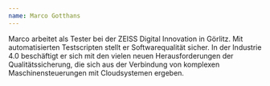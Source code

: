 ```yaml
---
name: Marco Gotthans
---
```


Marco arbeitet als Tester bei der ZEISS Digital Innovation in Görlitz. Mit automatisierten Testscripten stellt er Softwarequalität sicher. In der Industrie 4.0 beschäftigt er sich mit den vielen neuen Herausforderungen der Qualitätssicherung, die sich aus der Verbindung von komplexen Maschinensteuerungen mit Cloudsystemen ergeben.